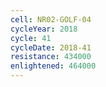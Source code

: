 ```yaml
---
cell: NR02-GOLF-04
cycleYear: 2018
cycle: 41
cycleDate: 2018-41
resistance: 434000
enlightened: 464000
---
```

